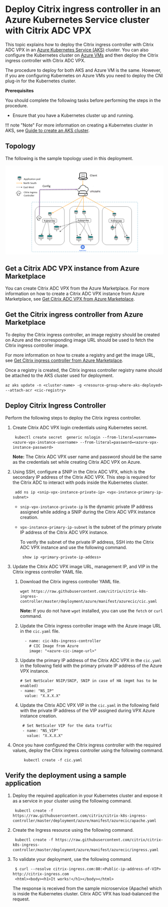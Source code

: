 # Deploy Citrix ingress controller in an Azure Kubernetes Service cluster with Citrix ADC VPX

This topic explains how to deploy the Citrix ingress controller with Citrix ADC VPX in an [Azure Kubernetes Service (AKS)](https://azure.microsoft.com/en-in/services/kubernetes-service/) cluster. You can also configure the Kubernetes cluster on [Azure VMs](https://azure.microsoft.com/en-in/services/virtual-machines/) and then deploy the Citrix ingress controller with Citrix ADC VPX.

The procedure to deploy for both AKS and Azure VM is the same. However, if you are configuring Kubernetes on Azure VMs you need to deploy the CNI plug-in for the Kubernetes cluster.

**Prerequisites**

You should complete the following tasks before performing the steps in the procedure.

-  Ensure that you have a Kubernetes cluster up and running.

!!! note "Note"
    For more information on creating a Kubernetes cluster in AKS, see [Guide to create an AKS cluster](https://github.com/citrix/citrix-k8s-ingress-controller/blob/master/deployment/azure/create-aks/README.md).

## Topology

The following is the sample topology used in this deployment.

![single-tier](https://raw.githubusercontent.com/citrix/citrix-k8s-ingress-controller/master/docs/media/singletopology.png)

## Get a Citrix ADC VPX instance from Azure Marketplace

You can create Citrix ADC VPX from the Azure Marketplace.
For more information on how to create a Citrix ADC VPX instance from Azure Marketplace, see [Get Citrix ADC VPX from Azure Marketplace](https://github.com/citrix/citrix-k8s-ingress-controller/blob/master/docs/deploy/azure-vpx.md).

## Get the Citrix ingress controller from Azure Marketplace

To deploy the Citrix ingress controller, an image registry should be created on Azure and the corresponding image URL should be used to fetch the Citrix ingress controller image.

For more information on how to create a registry and get the image URL, see [Get Citrix ingress controller from Azure Marketplace](https://github.com/citrix/citrix-k8s-ingress-controller/blob/master/docs/deploy/azure-cic-url.md).

Once a registry is created, the Citrix ingress controller registry name should be attached to the AKS cluster used for deployment.

```
az aks update -n <cluster-name> -g <resource-group-where-aks-deployed> --attach-acr <cic-registry>
```

## Deploy Citrix Ingress Controller

Perform the following steps to deploy the Citrix ingress controller.

1. Create Citrix ADC VPX login credentials using Kubernetes secret.

    
        kubectl create secret  generic nslogin --from-literal=username=<azure-vpx-instance-username> --from-literal=password=<azure-vpx-instance-password>
    
   **Note:** The Citrix ADC VPX user name and password should be the same as the credentials set while creating Citrix ADC VPX on Azure.

2. Using SSH, configure a SNIP in the Citrix ADC VPX, which is the secondary IP address of the Citrix ADC VPX. This step is required for the Citrix ADC to interact with pods inside the Kubernetes cluster.

   
        add ns ip <snip-vpx-instance-private-ip> <vpx-instance-primary-ip-subnet>
    

   -  `snip-vpx-instance-private-ip` is the dynamic private IP address assigned while adding a SNIP during the Citrix ADC VPX instance creation.

   - `vpx-instance-primary-ip-subnet` is the subnet of the primary private IP address of the Citrix ADC VPX instance.
  
     To verify the subnet of the private IP address, SSH into the Citrix ADC VPX instance and use the following command.

    
    
          show ip <primary-private-ip-addess>
    


3. Update the Citrix ADC VPX image URL, management IP, and VIP in the Citrix ingress controller YAML file.


   1. Download the Citrix ingress controller YAML file.

       

          wget https://raw.githubusercontent.com/citrix/citrix-k8s-ingress-controller/master/deployment/azure/manifest/azurecic/cic.yaml
     
       

       **Note:** If you do not have `wget` installed, you can use the `fetch` or `curl` command.

   2. Update the Citrix ingress controller image with the Azure image URL in the `cic.yaml` file.

      
            - name: cic-k8s-ingress-controller
              # CIC Image from Azure
              image: "<azure-cic-image-url>"
      

   3. Update the primary IP address of the Citrix ADC VPX in the `cic.yaml` in the following field with the primary private IP address of the Azure VPX instance.

      
     
          # Set NetScaler NSIP/SNIP, SNIP in case of HA (mgmt has to be enabled) 
          - name: "NS_IP"
            value: "X.X.X.X"
      

    1. Update the Citrix ADC VPX VIP in the `cic.yaml` in the following field with the private IP address of the VIP assigned during VPX Azure instance creation.
 
       

            # Set NetScaler VIP for the data traffic
            - name: "NS_VIP"
              value: "X.X.X.X"
        
      

4. Once you have configured the Citrix ingress controller with the required values, deploy the Citrix ingress controller using the following command.


            kubectl create -f cic.yaml


## Verify the deployment using a sample application


1. Deploy the required application in your Kubernetes cluster and expose it as a service in your cluster using the following command.


        kubectl create -f  https://raw.githubusercontent.com/citrix/citrix-k8s-ingress-controller/master/deployment/azure/manifest/azurecic/apache.yaml


1. Create the Ingress resource using the following command.

    
        kubectl create -f https://raw.githubusercontent.com/citrix/citrix-k8s-ingress-controller/master/deployment/azure/manifest/azurecic/ingress.yaml
    

2. To validate your deployment, use the following command.

    
        $ curl --resolve citrix-ingress.com:80:<Public-ip-address-of-VIP> http://citrix-ingress.com
        <html><body><h1>It works!</h1></body></html>
    

    The response is received from the sample microservice (Apache) which is inside the Kubernetes cluster. Citrix ADC VPX has load-balanced the request.
